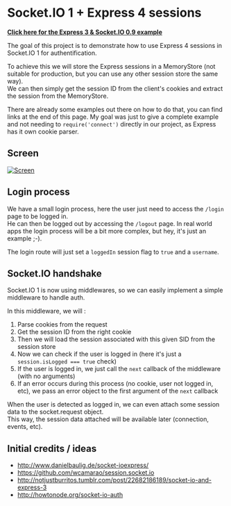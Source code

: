 # Socket.IO 1 + Express 4 sessions

[**Click here for the Express 3 & Socket.IO 0.9 example**](https://github.com/leeroybrun/socketio-express-sessions/tree/socketio0.9-express3)

The goal of this project is to demonstrate how to use Express 4 sessions in Socket.IO 1 for authentification.

To achieve this we will store the Express sessions in a MemoryStore (not suitable for production, but you can use any other session store the same way).  
We can then simply get the session ID from the client's cookies and extract the session from the MemoryStore.

There are already some examples out there on how to do that, you can find links at the end of this page.
My goal was just to give a complete example and not needing to `require('connect')` directly in our project, as Express has it own cookie parser.

## Screen

[![Screen](https://raw.github.com/leeroybrun/socketio-express-sessions/master/screen.jpg)](https://raw.github.com/leeroybrun/socketio-express-sessions/master/screen.jpg)

## Login process

We have a small login process, here the user just need to access the `/login` page to be logged in.  
He can then be logged out by accessing the `/logout` page.
In real world apps the login process will be a bit more complex, but hey, it's just an example ;-).

The login route will just set a `loggedIn` session flag to `true` and a `username`.

## Socket.IO handshake

Socket.IO 1 is now using middlewares, so we can easily implement a simple middleware to handle auth.

In this middleware, we will :

1. Parse cookies from the request
2. Get the session ID from the right cookie
3. Then we will load the session associated with this given SID from the session store
4. Now we can check if the user is logged in (here it's just a `session.isLogged === true` check)
5. If the user is logged in, we just call the `next` callback of the middleware (with no arguments)
6. If an error occurs during this process (no cookie, user not logged in, etc), we pass an error object to the first argument of the `next` callback

When the user is detected as logged in, we can even attach some session data to the socket.request object.  
This way, the session data attached will be available later (connection, events, etc).

## Initial credits / ideas
- http://www.danielbaulig.de/socket-ioexpress/
- https://github.com/wcamarao/session.socket.io
- http://notjustburritos.tumblr.com/post/22682186189/socket-io-and-express-3
- http://howtonode.org/socket-io-auth
